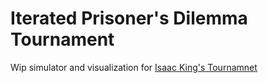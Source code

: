 # Iterated Prisoner's Dilemma Tournament

Wip simulator and visualization for [Isaac King's Tournamnet](https://manifold.markets/IsaacKing/which-240-character-program-wins-th)